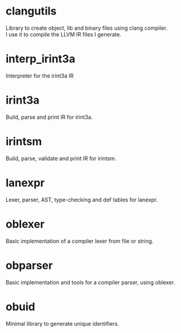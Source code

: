 # clangutils

Library to create object, lib and binary files using clang compiler.  
I use it to compile the LLVM IR files I generate.

# interp_irint3a

Interpreter for the irint3a IR

# irint3a

Build, parse and print IR for irint3a.

# irintsm

Build, parse, validate and print IR for irintsm.

# lanexpr

Lexer, parser, AST, type-checking and def tables for lanexpr.

# oblexer

Basic implementation of a compiler lexer from file or string.

# obparser

Basic implementation and tools for a compiler parser, using oblexer.

# obuid

Minimal library to generate unique identifiers.
